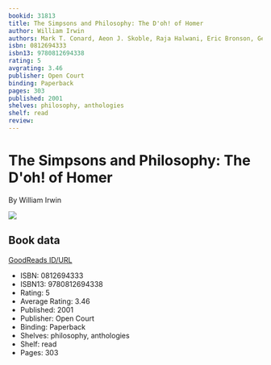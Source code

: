 ```yaml
---
bookid: 31813
title: The Simpsons and Philosophy: The D'oh! of Homer
author: William Irwin
authors: Mark T. Conard, Aeon J. Skoble, Raja Halwani, Eric Bronson, Gerald J. Erion, Joseph A. Zeccardi, J.R. Lombardo, Deborah Knight, Carl Matheson, Dale E. Snow, James J. Snow, James Lawler, Paul A. Cantor, Jason Holt, Daniel Barwick, David Vessey, Jennifer L. McMahon, James M. Wallace, David L. G. Arnold, Kelly Dean Jolley
isbn: 0812694333
isbn13: 9780812694338
rating: 5
avgrating: 3.46
publisher: Open Court
binding: Paperback
pages: 303
published: 2001
shelves: philosophy, anthologies
shelf: read
review: 
---
```


# The Simpsons and Philosophy: The D'oh! of Homer

By William Irwin

![](https://i.gr-assets.com/images/S/compressed.photo.goodreads.com/books/1328811688l/31813.jpg)

## Book data

[GoodReads ID/URL](https://www.goodreads.com/book/show/31813)

- ISBN: 0812694333
- ISBN13: 9780812694338
- Rating: 5
- Average Rating: 3.46
- Published: 2001
- Publisher: Open Court
- Binding: Paperback
- Shelves: philosophy, anthologies
- Shelf: read
- Pages: 303

